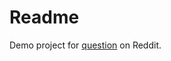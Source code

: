# Readme

Demo project for [question](https://www.reddit.com/r/djangolearning/comments/866kuh/help_creating_a_view_to_edit_multiple_models_a/) on Reddit.